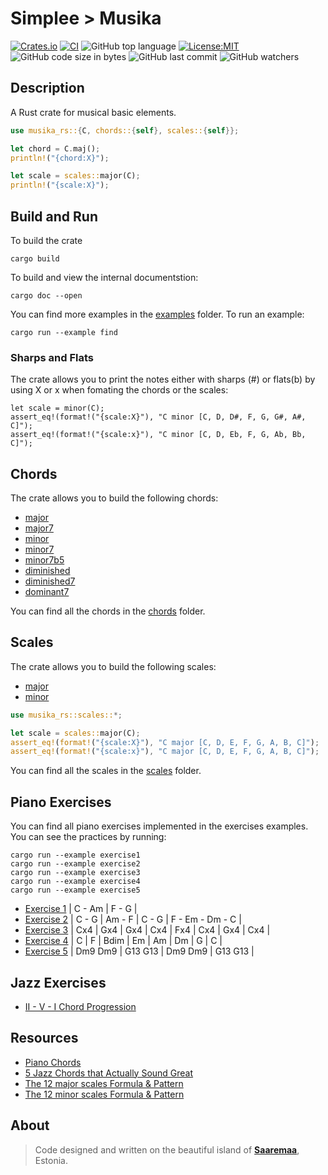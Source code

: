 # Simplee > Musika

[![Crates.io][crates-badge]][crates-url]
[![CI][ci-badge]][ci-url]
![GitHub top language][lang-badge]
[![License:MIT][license-badge]][license-url]
![GitHub code size in bytes][size-badge]
![GitHub last commit][last-commit-badge]
![GitHub watchers][watchers-badge]

## Description
A Rust crate for musical basic elements.

```rust
use musika_rs::{C, chords::{self}, scales::{self}};

let chord = C.maj();
println!("{chord:X}");

let scale = scales::major(C);
println!("{scale:X}");
```

## Build and Run
To build the crate
```bsh
cargo build
```

To build and view the internal documentstion:
```bsh
cargo doc --open
```

You can find more examples in the [examples][examples_folder] folder. To run an example:
```bsh
cargo run --example find
```

### Sharps and Flats
The crate allows you to print the notes either with sharps (#) or flats(b) by using X or x when fomating the chords or the scales:

```
let scale = minor(C);
assert_eq!(format!("{scale:X}"), "C minor [C, D, D#, F, G, G#, A#, C]");
assert_eq!(format!("{scale:x}"), "C minor [C, D, Eb, F, G, Ab, Bb, C]");
```


## Chords
The crate allows you to build the following chords:
- [major][major_chord_url]
- [major7][major7_chord_url]
- [minor][minor_chord_url]
- [minor7][minor7_chord_url]
- [minor7b5][minor7b5_chord_url]
- [diminished][dim_chord_url]
- [diminished7][dim7_chord_url]
- [dominant7][dom7_chord_url]

You can find all the chords in the [chords][chords_folder] folder.

## Scales
The crate allows you to build the following scales:
- [major][scale_major_file]
- [minor][scale_minor_file]

```rust
use musika_rs::scales::*;

let scale = scales::major(C);
assert_eq!(format!("{scale:X}"), "C major [C, D, E, F, G, A, B, C]");
assert_eq!(format!("{scale:x}"), "C major [C, D, E, F, G, A, B, C]");
```

You can find all the scales in the [scales][scales_folder] folder.

## Piano Exercises
You can find all piano exercises implemented in the exercises examples. You can see the practices by running:
```bsh
cargo run --example exercise1
cargo run --example exercise2
cargo run --example exercise3
cargo run --example exercise4
cargo run --example exercise5
```

- [Exercise 1][exercise1_file] | C - Am | F - G |
- [Exercise 2][exercise2_file] | C - G | Am - F | C - G | F - Em - Dm - C |
- [Exercise 3][exercise3_file] | Cx4 | Gx4 | Gx4 | Cx4 | Fx4 | Cx4 | Gx4 | Cx4 |
- [Exercise 4][exercise4_file] | C | F | Bdim | Em | Am | Dm | G | C |
- [Exercise 5][exercise5_file] | Dm9 Dm9 | G13 G13 | Dm9 Dm9 | G13 G13 |

## Jazz Exercises

- [II - V - I Chord Progression][jazz_251_file]

## Resources
- [Piano Chords][piano_chords_url]
- [5 Jazz Chords that Actually Sound Great][5_jazz_chords_url]
- [The 12 major scales Formula & Pattern][12_major_scales_url]
- [The 12 minor scales Formula & Pattern][12_minor_scales_url]

## About
> Code designed and written on the beautiful island of [**Saaremaa**][estonia_url], Estonia.

[crates-badge]: https://img.shields.io/crates/v/musika-rs.svg
[crates-url]: https://crates.io/crates/musika-rs
[ci-badge]: https://github.com/veminovici/musika-rs/actions/workflows/ci.yml/badge.svg?branch=main
[ci-url]: https://github.com/veminovici/musika-rs/actions/workflows/ci.yml
[lang-badge]: https://img.shields.io/github/languages/top/veminovici/musika-rs
[license-badge]: https://img.shields.io/badge/License-MIT-yellow.svg
[license-url]: https://opensource.org/licenses/MIT
[size-badge]: https://img.shields.io/github/languages/code-size/veminovici/musika-rs
[last-commit-badge]: https://img.shields.io/github/last-commit/veminovici/musika-rs
[watchers-badge]: https://img.shields.io/github/watchers/veminovici/musika-rs
[piano_chords_url]: https://www.pianochord.org/
[estonia_url]: https://goo.gl/maps/DmB9ewY2R3sPGFnTA
[examples_folder]: ./examples/
[practices_file]: ./examples/practices.rs
[chords_folder]: ./src/chords/
[major_chord_url]: https://www.pianochord.org/c-major.html
[major7_chord_url]: https://www.pianochord.org/cmaj7.html
[minor_chord_url]: https://www.pianochord.org/cm.html
[minor7_chord_url]: https://www.pianochord.org/cm7.html
[minor7b5_chord_url]: https://www.pianochord.org/cm7b5.html
[dim_chord_url]: https://www.pianochord.org/c-dim.html
[dim7_chord_url]: https://www.pianochord.org/c-dim7.html
[dom7_chord_url]: https://www.pianochord.org/c7.html
[exercise1_file]: ./examples/exercise1.rs
[exercise2_file]: ./examples/exercise2.rs
[exercise3_file]: ./examples/exercise3.rs
[exercise4_file]: ./examples/exercise4.rs
[exercise5_file]: ./examples/exercise5.rs
[scale_minor_file]: ./src/scales/minor.rs
[scale_major_file]: ./src/scales/major.rs
[scales_folder]: ./src/scales/
[exercise5_file]: ./examples/exercise5.rs
[5_jazz_chords_url]: https://www.youtube.com/watch?v=WrLFCznbNMw
[12_minor_scales_url]: https://www.damvibes.com/music-theory/minor-scales/
[12_major_scales_url]: https://www.damvibes.com/music-theory/major-scales/
[jazz_251_file]: ./examples/jazz_251.rs